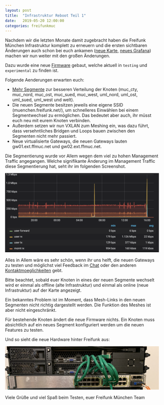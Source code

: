 ```yaml
---
layout: post
title:  "Infrastruktur Reboot Teil 1"
date:   2019-05-20 12:00:00
categories: freifunkmuc
---
```

Nachdem wir die letzten Monate damit zugebracht haben die Freifunk München Infrastruktur komplett zu erneuern und die ersten sichtbaren Änderungen auch schon bei euch ankamen ([neue Karte](https://map.ffmuc.net), [neues Grafana](https://stats.ffmuc.net)) machen wir nun weiter mit den großen Änderungen.

Dazu wurde eine neue [Firmware](https://firmware.ffmuc.net) gebaut, welche aktuell in `testing` und `experimental` zu finden ist. 

Folgende Aenderungen erwarten euch:

- [Mehr Segmente](http://umap.openstreetmap.fr/en/map/ffmuc-sites_319166#9/47.9421/10.6128) zur besseren Verteilung der Knoten (muc_cty, muc_nord, muc_ost, muc_sued, muc_west, uml_nord, uml_ost, uml_sued, uml_west und welt).
- Die neuen Segmente besitzen jeweils eine eigene SSID (muenchen.freifunk.net/<Segmentname>), um schnelleres Einwählen bei einem Segmentwechsel zu ermöglichen. Das bedeutet aber auch, ihr müsst euch neu mit eurem Knoten verbinden.
- Außerdem setzen wir nun VXLAN zum Meshing ein, was dazu führt, dass versehntliches Bridgen und Loops bauen zwischen den Segmenten nicht mehr passiert.
- Neue virtualisierte Gateways, die neuen Gateways lauten gw01.ext.ffmuc.net und gw02.ext.ffmuc.net.

Die Segmentierung wurde vor Allem wegen dem viel zu hohen Management Traffic angegangen. Welche signifikante Änderung im Management Traffic diese Segmentierung hat, seht ihr im folgenden Screenshot.

![Node Graph](/assets/nodetraffic.png)

Alles in Allem wäre es sehr schön, wenn ihr uns helft, die neuen Gateways zu testen und möglichst viel Feedback im [Chat](https://chat.ffmuc.net) oder den anderen [Kontaktmoeglichkeiten](https://ffmuc.net/kontakt) gebt.

Bitte beachtet, sobald euer Knoten in eines der neuen Segmente wechselt wird er einmal als offline (alte Infrastruktur) und einmal als online (neue Infrastruktur) auf der Karte angezeigt.

Ein bekanntes Problem ist im Moment, dass Mesh-Links in den neuen Segmenten nicht richtig dargestellt werden. Die Funktion des Meshes ist aber nicht eingeschränkt.

Für bestehende Knoten ändert die neue Firmware nichts. Ein Knoten muss absichtlich auf ein neues Segment konfiguriert werden um die neuen Features zu testen.

Und so sieht die neue Hardware hinter Freifunk aus:

![New Servers](/assets/new_servers.png)

Viele Grüße und viel Spaß beim Testen,
euer Freifunk München Team
